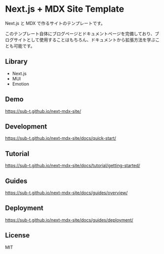 # Next.js + MDX Site Template

Next.js と MDX で作るサイトのテンプレートです。

このテンプレート自体にブログページとドキュメントページを完備しており、ブログサイトとして使用することはもちろん、ドキュメントから拡張方法を学ぶことも可能です。

## Library

- Next.js
- MUI
- Emotion

## Demo

https://sub-t.github.io/next-mdx-site/

## Development

https://sub-t.github.io/next-mdx-site/docs/quick-start/

## Tutorial

https://sub-t.github.io/next-mdx-site/docs/tutorial/getting-started/

## Guides

https://sub-t.github.io/next-mdx-site/docs/guides/overview/

## Deployment

https://sub-t.github.io/next-mdx-site/docs/guides/deployment/

## License

MIT
